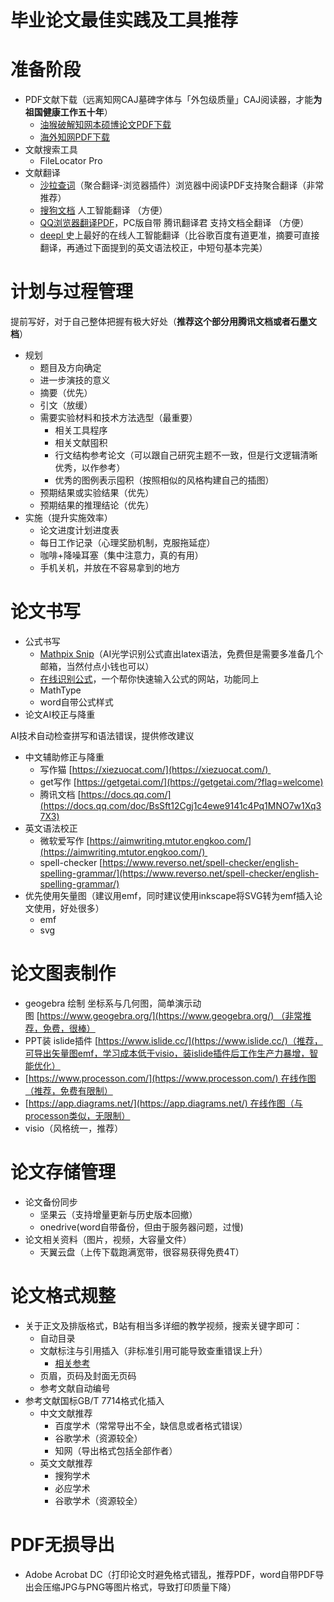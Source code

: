 # 毕业论文最佳实践及工具推荐

<a name="TMVrI"></a>
# 准备阶段
- PDF文献下载（远离知网CAJ墓碑字体与「外包级质量」CAJ阅读器，才能**为祖国健康工作五十年**）
  - [油猴破解知网本硕博论文PDF下载](http://blog.sciencenet.cn/blog-3428464-1225588.html)
  - [海外知网PDF下载](http://gb.kns8.cnki.net/KNS/DefaultResult/Index?dbcode=SCDB&kw=%E8%88%B9%E8%88%B6%20%E7%9B%AE%E6%A0%87%E6%A3%80%E6%B5%8B&korder=SU)
- 文献搜索工具
  - FileLocator Pro
- 文献翻译
  - [沙拉查词](https://saladict.crimx.com/)（聚合翻译-浏览器插件）浏览器中阅读PDF支持聚合翻译（非常推荐）
  - [搜狗文档](https://fanyi.sogou.com/?fr=common_index_nav_pc_product) 人工智能翻译 （方便）
  - [QQ浏览器翻译PDF](https://browser.qq.com/)，PC版自带 腾讯翻译君 支持文档全翻译 （方便）
  - [deepl ](https://www.deepl.com/zh/translator)史上最好的在线人工智能翻译（比谷歌百度有道更准，摘要可直接翻译，再通过下面提到的英文语法校正，中短句基本完美）
<a name="Mty4W"></a>
# 计划与过程管理
提前写好，对于自己整体把握有极大好处（**推荐这个部分用腾讯文档或者石墨文档**）

- 规划
  - 题目及方向确定
  - 进一步演技的意义
  - 摘要（优先）
  - 引文（放缓）
  - 需要实验材料和技术方法选型（最重要）
    - 相关工具程序
    - 相关文献囤积
    - 行文结构参考论文（可以跟自己研究主题不一致，但是行文逻辑清晰优秀，以作参考）
    - 优秀的图例表示囤积（按照相似的风格构建自己的插图）
  - 预期结果或实验结果（优先）
  - 预期结果的推理结论（优先）
- 实施（提升实施效率）
  - 论文进度计划进度表
  - 每日工作记录（心理奖励机制，克服拖延症）
  - 咖啡+降噪耳塞（集中注意力，真的有用）
  - 手机关机，并放在不容易拿到的地方
<a name="mmEIr"></a>
# 论文书写

- 公式书写
  - [Mathpix Snip](https://mathpix.com/)（AI光学识别公式直出latex语法，免费但是需要多准备几个邮箱，当然付点小钱也可以）
  - [在线识别公式](http://www.gongshi996.com/)，一个帮你快速输入公式的网站，功能同上
  - MathType
  - word自带公式样式<br />
- 论文AI校正与降重

AI技术自动检查拼写和语法错误，提供修改建议

  - 中文辅助修正与降重
    - 写作猫 [https://xiezuocat.com/](https://xiezuocat.com/) 
    - get写作 [https://getgetai.com/](https://getgetai.com/?flag=welcome)
    - 腾讯文档 [https://docs.qq.com/](https://docs.qq.com/doc/BsSft12Cgj1c4ewe9141c4Pq1MNO7w1Xq37X3)
  - 英文语法校正
    - 微软爱写作 [https://aimwriting.mtutor.engkoo.com/](https://aimwriting.mtutor.engkoo.com/) 
    - spell-checker [https://www.reverso.net/spell-checker/english-spelling-grammar/](https://www.reverso.net/spell-checker/english-spelling-grammar/)
- 优先使用矢量图（建议用emf，同时建议使用inkscape将SVG转为emf插入论文使用，好处很多）
  - emf
  - svg
<a name="r6brN"></a>
# 论文图表制作

- geogebra 绘制 坐标系与几何图，简单演示动图 [https://www.geogebra.org/](https://www.geogebra.org/) （非常推荐，免费，很棒）
- PPT装 islide插件 [https://www.islide.cc/](https://www.islide.cc/)（推荐，可导出矢量图emf，学习成本低于visio，装islide插件后工作生产力暴增，智能优化）
- [https://www.processon.com/](https://www.processon.com/) 在线作图（推荐，免费有限制）
- [https://app.diagrams.net/](https://app.diagrams.net/) 在线作图（与processon类似，无限制）
- visio（风格统一，推荐）
<a name="i4hCH"></a>
# 论文存储管理

- 论文备份同步
  - 坚果云（支持增量更新与历史版本回撤）
  - onedrive(word自带备份，但由于服务器问题，过慢)
- 论文相关资料（图片，视频，大容量文件）
  - 天翼云盘（上传下载跑满宽带，很容易获得免费4T）
<a name="zOiCK"></a>
# 论文格式规整

- 关于正文及排版格式，B站有相当多详细的教学视频，搜索关键字即可：
  - 自动目录
  - 文献标注与引用插入（非标准引用可能导致查重错误上升）
    - [相关参考](https://zhuanlan.zhihu.com/p/26508385)
  - 页眉，页码及封面无页码
  - 参考文献自动编号
- 参考文献国标GB/T 7714格式化插入
  - 中文文献推荐
    - 百度学术（常常导出不全，缺信息或者格式错误）
    - 谷歌学术（资源较全）
    - 知网（导出格式包括全部作者）
  - 英文文献推荐
    - 搜狗学术
    - 必应学术
    - 谷歌学术（资源较全）
<a name="Xoj8S"></a>
# PDF无损导出

- Adobe Acrobat DC（打印论文时避免格式错乱，推荐PDF，word自带PDF导出会压缩JPG与PNG等图片格式，导致打印质量下降）



